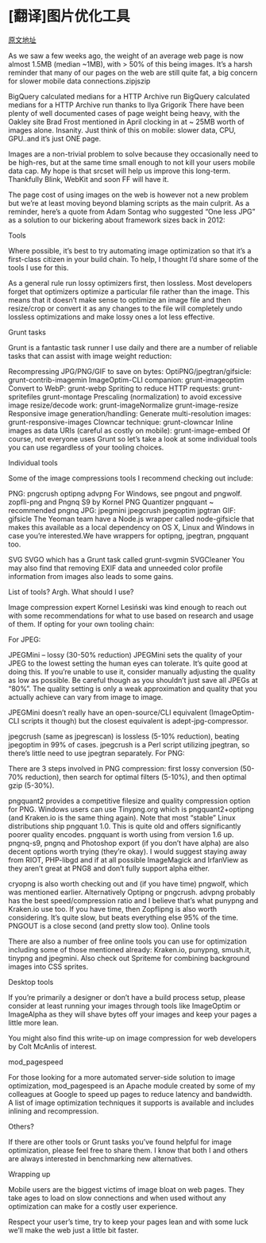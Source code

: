 [翻译]图片优化工具
===
[原文地址](http://addyosmani.com/blog/image-optimization-tools/)

As we saw a few weeks ago, the weight of an average web page is now almost 1.5MB (median ~1MB), with > 50% of this being images. It’s a harsh reminder that many of our pages on the web are still quite fat, a big concern for slower mobile data connections.zipjszip

BigQuery calculated medians for a HTTP Archive run
BigQuery calculated medians for a HTTP Archive run thanks to Ilya Grigorik
There have been plenty of well documented cases of page weight being heavy, with the Oakley site Brad Frost mentioned in April clocking in at ~ 25MB worth of images alone. Insanity. Just think of this on mobile: slower data, CPU, GPU..and it’s just ONE page.



Images are a non-trivial problem to solve because they occasionally need to be high-res, but at the same time small enough to not kill your users mobile data cap. My hope is that srcset will help us improve this long-term. Thankfully Blink, WebKit and soon FF will have it.

The page cost of using images on the web is however not a new problem but we’re at least moving beyond blaming scripts as the main culprit. As a reminder, here’s a quote from Adam Sontag who suggested “One less JPG” as a solution to our bickering about framework sizes back in 2012:


Tools

Where possible, it’s best to try automating image optimization so that it’s a first-class citizen in your build chain. To help, I thought I’d share some of the tools I use for this.

As a general rule run lossy optimizers first, then lossless. Most developers forget that optimizers optimize a particular file rather than the image. This means that it doesn’t make sense to optimize an image file and then resize/crop or convert it as any changes to the file will completely undo lossless optimizations and make lossy ones a lot less effective.

Grunt tasks

Grunt is a fantastic task runner I use daily and there are a number of reliable tasks that can assist with image weight reduction:

Recompressing JPG/PNG/GIF to save on bytes:
OptiPNG/jpegtran/gifsicle: grunt-contrib-imagemin
ImageOptim-CLI companion: grunt-imageoptim
Convert to WebP: grunt-webp
Spriting to reduce HTTP requests:
grunt-spritefiles
grunt-montage
Prescaling (normalization) to avoid excessive image resize/decode work:
grunt-imageNormalize
grunt-image-resize
Responsive image generation/handling:
Generate multi-resolution images: grunt-responsive-images
Clowncar technique: grunt-clowncar
Inline images as data URIs (careful as costly on mobile):
grunt-image-embed
Of course, not everyone uses Grunt so let’s take a look at some individual tools you can use regardless of your tooling choices.

Individual tools

Some of the image compressions tools I recommend checking out include:

PNG:
pngcrush
optipng
advpng
For Windows, see pngout and pngwolf.
zopfli-png and Pngnq S9 by Kornel
PNG Quantizer
pngquant ~ recommended
pngnq
JPG:
jpegmini
jpegcrush
jpegoptim
jpgtran
GIF:
gifsicle
The Yeoman team have a Node.js wrapper called node-gifsicle that makes this available as a local dependency on OS X, Linux and Windows in case you’re interested.We have wrappers for optipng, jpegtran, pngquant too.

SVG
SVGO which has a Grunt task called grunt-svgmin
SVGCleaner
You may also find that removing EXIF data and unneeded color profile information from images also leads to some gains.

List of tools? Argh. What should I use?

Image compression expert Kornel Lesiński was kind enough to reach out with some recommendations for what to use based on research and usage of them. If opting for your own tooling chain:

For JPEG:

JPEGMini – lossy (30-50% reduction)
JPEGMini sets the quality of your JPEG to the lowest setting the human eyes can tolerate. It’s quite good at doing this. If you’re unable to use it, consider manually adjusting the quality as low as possible. Be careful though as you shouldn’t just save all JPEGs at “80%”. The quality setting is only a weak approximation and quality that you actually achieve can vary from image to image.

JPEGMini doesn’t really have an open-source/CLI equivalent (ImageOptim-CLI scripts it though) but the closest equivalent is adept-jpg-compressor.

jpegcrush (same as jpegrescan) is lossless (5-10% reduction), beating jpegoptim in 99% of cases. jpegcrush is a Perl script utilizing jpegtran, so there’s little need to use jpegtran separately.
For PNG:

There are 3 steps involved in PNG compression: first lossy conversion (50-70% reduction), then search for optimal filters (5-10%), and then optimal gzip (5-30%).

pngquant2 provides a competitive filesize and quality compression option for PNG. Windows users can use Tinypng.org which is pngquant2+optipng (and Kraken.io is the same thing again). Note that most “stable” Linux distributions ship pngquant 1.0. This is quite old and offers significantly poorer quality encodes. pngquant is worth using from version 1.6 up.
pngnq-s9, pngnq and Photoshop export (if you don’t have alpha) are also decent options worth trying (they’re okay). I would suggest staying away from RIOT, PHP-libgd and if at all possible ImageMagick and IrfanView as they aren’t great at PNG8 and don’t fully support alpha either.

cryopng is also worth checking out and (if you have time) pngwolf, which was mentioned earlier. Alternatively Optipng or pngcrush.
advpng probably has the best speed/compression ratio and I believe that’s what punypng and Kraken.io use too. If you have time, then Zopflipng is also worth considering. It’s quite slow, but beats everything else 95% of the time. PNGOUT is a close second (and pretty slow too).
Online tools

There are also a number of free online tools you can use for optimization including some of those mentioned already: Kraken.io, punypng, smush.it, tinypng and jpegmini. Also check out Spriteme for combining background images into CSS sprites.

Desktop tools

If you’re primarily a designer or don’t have a build process setup, please consider at least running your images through tools like ImageOptim or ImageAlpha as they will shave bytes off your images and keep your pages a little more lean.


You might also find this write-up on image compression for web developers by Colt McAnlis of interest.

mod_pagespeed

For those looking for a more automated server-side solution to image optimization, mod_pagespeed is an Apache module created by some of my colleagues at Google to speed up pages to reduce latency and bandwidth. A list of image optimization techniques it supports is available and includes inlining and recompression.

Others?

If there are other tools or Grunt tasks you’ve found helpful for image optimization, please feel free to share them. I know that both I and others are always interested in benchmarking new alternatives.

Wrapping up

Mobile users are the biggest victims of image bloat on web pages. They take ages to load on slow connections and when used without any optimization can make for a costly user experience.



Respect your user’s time, try to keep your pages lean and with some luck we’ll make the web just a little bit faster.
